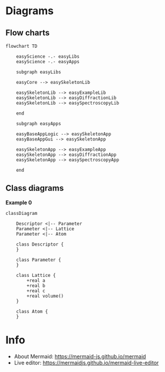 # Diagrams

## Flow charts
```mermaid
flowchart TD 

	easyScience -.- easyLibs
	easyScience -.- easyApps

	subgraph easyLibs
	
	easyCore --> easySkeletonLib

	easySkeletonLib --> easyExampleLib
	easySkeletonLib --> easyDiffractionLib
	easySkeletonLib --> easySpectroscopyLib

	end

	subgraph easyApps

	easyBaseAppLogic --> easySkeletonApp
	easyBaseAppGui --> easySkeletonApp

	easySkeletonApp --> easyExampleApp
	easySkeletonApp --> easyDiffractionApp
	easySkeletonApp --> easySpectroscopyApp

	end
```

## Class diagrams

**Example 0**
```mermaid
classDiagram

	Descriptor <|-- Parameter
	Parameter <|-- Lattice
	Parameter <|-- Atom

	class Descriptor {
	}

	class Parameter {
	}

	class Lattice {
		+real a
		+real b
		+real c
		+real volume()
	}

	class Atom {
	}
```

# Info

* About Mermaid: https://mermaid-js.github.io/mermaid
* Live editor: https://mermaidjs.github.io/mermaid-live-editor
